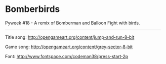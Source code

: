 Bomberbirds
===========

Pyweek #18 - A remix of Bomberman and Balloon Fight with birds.

----

Title song: http://opengameart.org/content/jump-and-run-8-bit

Game song: http://opengameart.org/content/grey-sector-8-bit

Font: http://www.fontspace.com/codeman38/press-start-2p
